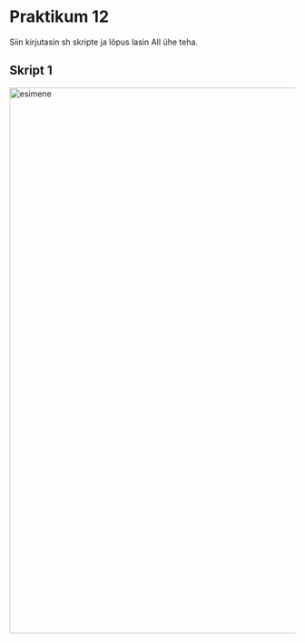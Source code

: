 # Praktikum 12
Siin kirjutasin sh skripte ja lõpus lasin AIl ühe teha.

## Skript 1
<img width="960" alt="esimene" src="https://github.com/karl-k-m/opsys/assets/74490726/d1020867-7e71-438f-ad4e-f751b2b2ead2">

